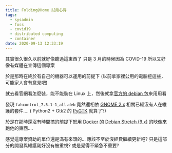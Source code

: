 ```yaml
---
title: Folding@Home 試用心得
tags:
  - sysadmin
  - foss
  - covid19
  - distributed computing
  - container
date: 2020-09-13 12:33:19
---
```


其實很久很久以前就好像聽過這東西了
只是 3 月的時候因為 COVID-19 所以又好像有媒體在宣傳這個專案

於是那時在終於有自己的機器可以運用的前提下
(以前拿家裡公用的電腦挖這些，可能家人會有意見吧)

就去看官網看怎麼裝，能不能裝在 Linux 上，然後就拿[官方的 debian 包](https://foldingathome.org/alternative-downloads/)來用用看

發現 `fahcontrol_7.5.1-1_all.deb` 竟然還相依 [GNOME 2.x](https://en.wikipedia.org/wiki/GNOME#GNOME_2) 相關已經沒有人在維護的套件.... ( Python2 + Gtk2 的 [PyGTK](https://en.wikipedia.org/wiki/PyGTK) 就算了?)

於是在那時還沒有時間搞的前提下怒用 [Docker](https://www.docker.com) 的 [Debian Stretch (9.x)](https://wiki.debian.org/DebianStretch) 的映像來跑他的東西....

感覺這專案資助的單位還是滿有來頭的... 應該不至於沒經費繼續更新吧? 只是這部分的開發與維護剛好沒有被重視? 或是覺得不緊急不重要?
